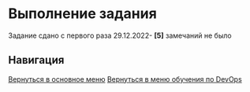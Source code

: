 Выполнение задания
===

Задание сдано с первого раза 29.12.2022- **[5]** замечаний не было

Навигация
---

[Вернуться в основное меню](../../README.md)
[Вернуться в меню обучения по DevOps](../README.md)
